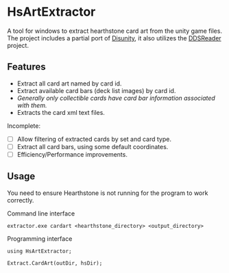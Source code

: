 # HsArtExtractor
A tool for windows to extract hearthstone card art from the unity game files. The project includes a partial port of [Disunity](https://github.com/ata4/disunity), it also utilizes the [DDSReader](https://github.com/andburn/dds-reader) project.

## Features
- Extract all card art named by card id.
- Extract available card bars (deck list images) by card id.
 - *Generally only collectible cards have card bar information associated with them.*
- Extracts the card xml text files.

Incomplete:
- [ ] Allow filtering of extracted cards by set and card type.
- [ ] Extract all card bars, using some default coordinates.
- [ ] Efficiency/Performance improvements.

## Usage
You need to ensure Hearthstone is not running for the program to work correctly.

Command line interface
```
extractor.exe cardart <hearthstone_directory> <output_directory>
```

Programming interface
```
using HsArtExtractor;

Extract.CardArt(outDir, hsDir);
```
